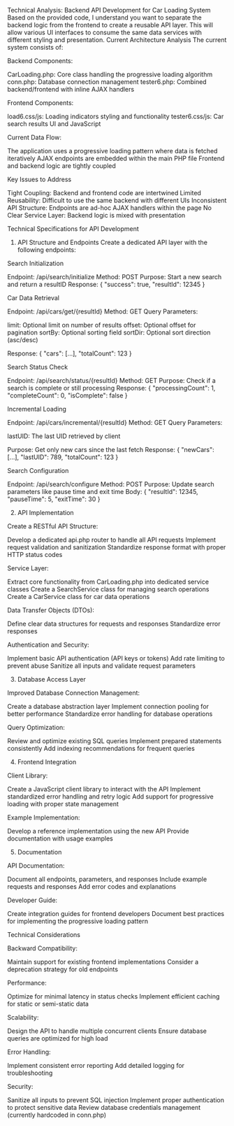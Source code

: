 Technical Analysis: Backend API Development for Car Loading System
Based on the provided code, I understand you want to separate the backend logic from the frontend to create a reusable API layer. This will allow various UI interfaces to consume the same data services with different styling and presentation.
Current Architecture Analysis
The current system consists of:

Backend Components:

CarLoading.php: Core class handling the progressive loading algorithm
conn.php: Database connection management
tester6.php: Combined backend/frontend with inline AJAX handlers


Frontend Components:

load6.css/js: Loading indicators styling and functionality
tester6.css/js: Car search results UI and JavaScript


Current Data Flow:

The application uses a progressive loading pattern where data is fetched iteratively
AJAX endpoints are embedded within the main PHP file
Frontend and backend logic are tightly coupled



Key Issues to Address

Tight Coupling: Backend and frontend code are intertwined
Limited Reusability: Difficult to use the same backend with different UIs
Inconsistent API Structure: Endpoints are ad-hoc AJAX handlers within the page
No Clear Service Layer: Backend logic is mixed with presentation

Technical Specifications for API Development
1. API Structure and Endpoints
Create a dedicated API layer with the following endpoints:

Search Initialization

Endpoint: /api/search/initialize
Method: POST
Purpose: Start a new search and return a resultID
Response: { "success": true, "resultId": 12345 }


Car Data Retrieval

Endpoint: /api/cars/get/{resultId}
Method: GET
Query Parameters:

limit: Optional limit on number of results
offset: Optional offset for pagination
sortBy: Optional sorting field
sortDir: Optional sort direction (asc/desc)


Response: { "cars": [...], "totalCount": 123 }


Search Status Check

Endpoint: /api/search/status/{resultId}
Method: GET
Purpose: Check if a search is complete or still processing
Response: { "processingCount": 1, "completeCount": 0, "isComplete": false }


Incremental Loading

Endpoint: /api/cars/incremental/{resultId}
Method: GET
Query Parameters:

lastUID: The last UID retrieved by client


Purpose: Get only new cars since the last fetch
Response: { "newCars": [...], "lastUID": 789, "totalCount": 123 }


Search Configuration

Endpoint: /api/search/configure
Method: POST
Purpose: Update search parameters like pause time and exit time
Body: { "resultId": 12345, "pauseTime": 5, "exitTime": 30 }

    

2. API Implementation

Create a RESTful API Structure:

Develop a dedicated api.php router to handle all API requests
Implement request validation and sanitization
Standardize response format with proper HTTP status codes


Service Layer:

Extract core functionality from CarLoading.php into dedicated service classes
Create a SearchService class for managing search operations
Create a CarService class for car data operations


Data Transfer Objects (DTOs):

Define clear data structures for requests and responses
Standardize error responses


Authentication and Security:

Implement basic API authentication (API keys or tokens)
Add rate limiting to prevent abuse
Sanitize all inputs and validate request parameters



3. Database Access Layer

Improved Database Connection Management:

Create a database abstraction layer
Implement connection pooling for better performance
Standardize error handling for database operations


Query Optimization:

Review and optimize existing SQL queries
Implement prepared statements consistently
Add indexing recommendations for frequent queries



4. Frontend Integration

Client Library:

Create a JavaScript client library to interact with the API
Implement standardized error handling and retry logic
Add support for progressive loading with proper state management


Example Implementation:

Develop a reference implementation using the new API
Provide documentation with usage examples



5. Documentation

API Documentation:

Document all endpoints, parameters, and responses
Include example requests and responses
Add error codes and explanations


Developer Guide:

Create integration guides for frontend developers
Document best practices for implementing the progressive loading pattern



Technical Considerations

Backward Compatibility:

Maintain support for existing frontend implementations
Consider a deprecation strategy for old endpoints


Performance:

Optimize for minimal latency in status checks
Implement efficient caching for static or semi-static data


Scalability:

Design the API to handle multiple concurrent clients
Ensure database queries are optimized for high load


Error Handling:

Implement consistent error reporting
Add detailed logging for troubleshooting


Security:

Sanitize all inputs to prevent SQL injection
Implement proper authentication to protect sensitive data
Review database credentials management (currently hardcoded in conn.php)